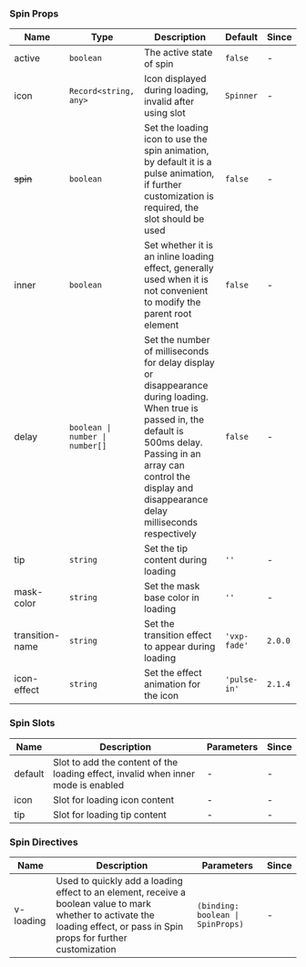 ### Spin Props

| Name            | Type                            | Description                                                                                                                                                                                                                         | Default      | Since   |
| --------------- | ------------------------------- | ----------------------------------------------------------------------------------------------------------------------------------------------------------------------------------------------------------------------------------- | ------------ | ------- |
| active          | `boolean`                       | The active state of spin                                                                                                                                                                                                            | `false`      | -       |
| icon            | `Record<string, any>`           | Icon displayed during loading, invalid after using slot                                                                                                                                                                             | `Spinner`    | -       |
| ~~spin~~        | `boolean`                       | Set the loading icon to use the spin animation, by default it is a pulse animation, if further customization is required, the slot should be used                                                                                   | `false`      | -       |
| inner           | `boolean`                       | Set whether it is an inline loading effect, generally used when it is not convenient to modify the parent root element                                                                                                              | `false`      | -       |
| delay           | `boolean \| number \| number[]` | Set the number of milliseconds for delay display or disappearance during loading. When true is passed in, the default is 500ms delay. Passing in an array can control the display and disappearance delay milliseconds respectively | `false`      | -       |
| tip             | `string`                        | Set the tip content during loading                                                                                                                                                                                                  | `''`         | -       |
| mask-color      | `string`                        | Set the mask base color in loading                                                                                                                                                                                                  | `''`         | -       |
| transition-name | `string`                        | Set the transition effect to appear during loading                                                                                                                                                                                  | `'vxp-fade'` | `2.0.0` |
| icon-effect     | `string`                        | Set the effect animation for the icon                                                                                                                                                                                               | `'pulse-in'` | `2.1.4` |

### Spin Slots

| Name    | Description                                                                       | Parameters | Since |
| ------- | --------------------------------------------------------------------------------- | ---------- | ----- |
| default | Slot to add the content of the loading effect, invalid when inner mode is enabled | -          | -     |
| icon    | Slot for loading icon content                                                     | -          | -     |
| tip     | Slot for loading tip content                                                      | -          | -     |

### Spin Directives

| Name      | Description                                                                                                                                                                 | Parameters                        | Since |
| --------- | --------------------------------------------------------------------------------------------------------------------------------------------------------------------------- | --------------------------------- | ----- |
| v-loading | Used to quickly add a loading effect to an element, receive a boolean value to mark whether to activate the loading effect, or pass in Spin props for further customization | `(binding: boolean \| SpinProps)` | -     |
